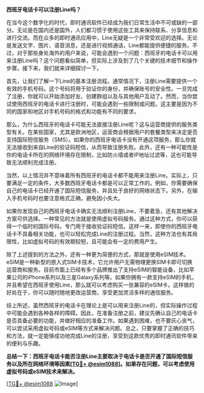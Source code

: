 **西班牙电话卡可以注册Line吗？**

在当今这个数字化的时代，即时通讯软件已经成为我们日常生活中不可或缺的一部分。无论是在国内还是国外，人们都习惯于使用这些工具来保持联系、分享信息和进行交流。而在众多的即时通讯应用中，Line无疑是一个非常受欢迎的选择。无论是发送文字、图片、语音消息，还是进行视频通话，Line都能提供便捷的服务。不过，对于那些身处海外的用户来说，可能会遇到一个问题：西班牙的电话卡可以用来注册Line吗？这个问题看似简单，但实际上涉及到了几个关键的技术细节和操作步骤。接下来，我们就来详细探讨一下。

首先，让我们了解一下Line的基本注册流程。通常情况下，注册Line需要提供一个有效的手机号码。这个号码将用于验证你的身份，并确保账号的安全性。一旦完成了注册，你就可以开始添加好友、创建群组以及与其他用户互动了。然而，当你尝试使用西班牙的电话卡进行注册时，可能会遇到一些限制或问题。这主要是因为不同的国家和地区对手机号码的格式和功能有不同的要求。

那么，为什么西班牙的电话卡可能无法直接注册Line呢？这与运营商提供的服务类型有关。在某些国家，尤其是欧洲地区，运营商会根据用户的套餐类型来决定是否支持国际短信服务（SMS）。如果你的西班牙电话卡没有开通这项服务，那么你就无法接收到来自Line的验证码短信，从而导致注册失败。此外，还有一种可能性是你的电话卡所在的网络环境存在限制，比如防火墙或者IP地址过滤等，这也可能导致无法顺利完成注册。

当然，以上情况并不意味着所有西班牙的电话卡都不能用来注册Line。实际上，只要满足一定的条件，大多数西班牙电话卡都是可以正常工作的。例如，你需要确保自己的电话卡已经开通了国际短信服务，并且处于良好的网络状态下。另外，在输入手机号码时也要注意格式正确，避免因小失大。

如果你发现自己的西班牙电话卡确实无法顺利注册Line，不要着急，还有其他解决方案可供选择。一种常见的方法就是使用虚拟号码服务。通过这种方式，你可以获得一个临时的国际号码，专门用于接收验证码短信。这样一来，即使你的西班牙电话卡不具备相关功能，也可以轻松完成Line的注册过程。当然，这种方法也有其局限性，比如虚拟号码的有效期较短，且可能会有一定的费用产生。

除了上述提到的方法之外，还有一种更为简便的方式，那就是使用eSIM技术。eSIM是一种新型的嵌入式SIM卡技术，它允许用户无需物理更换SIM卡即可切换运营商和服务。目前市面上已经有多个品牌推出了支持eSIM的智能设备，比如苹果公司的iPhone系列以及三星Galaxy系列等。如果你拥有一款支持eSIM的手机，并且希望在西班牙使用Line，那么就可以考虑购买一张兼容的eSIM卡。这样做的好处在于，你可以随时随地更改运营商，享受更加灵活多样的通信服务。

综上所述，虽然西班牙的电话卡在理论上是可以用来注册Line的，但实际操作过程中可能会遇到各种各样的障碍。因此，在准备注册之前，建议先确认自己的电话卡是否具备必要的功能，并做好相应的准备工作。如果遇到困难，也不要灰心丧气，可以尝试采用虚拟号码或eSIM等方式来解决问题。总之，只要掌握了正确的技巧和方法，就一定能够成功地完成Line的注册，享受到这款优秀的即时通讯软件带来的便利与乐趣。

**总结一下：西班牙电话卡能否注册Line主要取决于电话卡是否开通了国际短信服务以及所在网络环境等因素[[TG💪+ @esim1088](https://t.me/s/esim1088)]。如果存在问题，可以考虑使用虚拟号码或eSIM技术来解决。**

[[TG💪+ @esim1088](https://t.me/s/esim1088) ![Image](https://i.postimg.cc/4NQfJmqS/Snipaste-2025-05-13-00-14-12.png)]